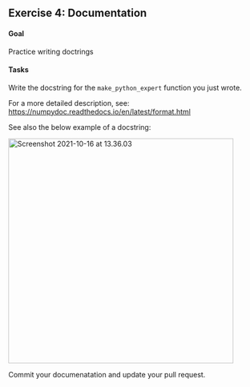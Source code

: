 ## Exercise 4: Documentation

#### Goal

Practice writing doctrings

#### Tasks

Write the docstring for the `make_python_expert` function you just wrote. 

For a more detailed description, see: https://numpydoc.readthedocs.io/en/latest/format.html

See also the below example of a docstring:

<img title="" src="file:///Users/ph/Library/Application Support/typora-user-images/Screenshot 2021-10-16 at 13.36.03.png" alt="Screenshot 2021-10-16 at 13.36.03" width="449">

Commit your documenatation and update your pull request.
